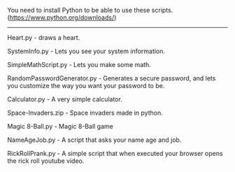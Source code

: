 You need to install Python to be able to use these scripts. (https://www.python.org/downloads/)
________________________________________________________________________________________________

Heart.py - draws a heart.

SystemInfo.py - Lets you see your system information.

SimpleMathScript.py - Lets you make some math.

RandomPasswordGenerator.py - Generates a secure password, and lets you customize the way you want your password to be.

Calculator.py - A very simple calculator.

Space-Invaders.zip - Space invaders made in python.

Magic 8-Ball.py - Magic 8-Ball game

NameAgeJob.py - A script that asks your name age and job.

RickRollPrank.py - A simple script that when executed your browser opens the rick roll youtube video.
